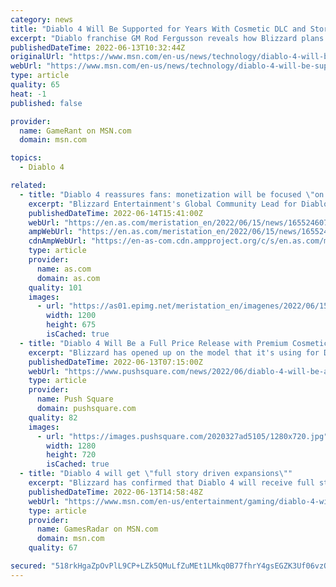 ```yaml
---
category: news
title: "Diablo 4 Will Be Supported for Years With Cosmetic DLC and Story Expansions"
excerpt: "Diablo franchise GM Rod Fergusson reveals how Blizzard plans on supporting Diablo 4 in the years after its release."
publishedDateTime: 2022-06-13T10:32:44Z
originalUrl: "https://www.msn.com/en-us/news/technology/diablo-4-will-be-supported-for-years-with-cosmetic-dlc-and-story-expansions/ar-AAYpAq3"
webUrl: "https://www.msn.com/en-us/news/technology/diablo-4-will-be-supported-for-years-with-cosmetic-dlc-and-story-expansions/ar-AAYpAq3"
type: article
quality: 65
heat: -1
published: false

provider:
  name: GameRant on MSN.com
  domain: msn.com

topics:
  - Diablo 4

related:
  - title: "Diablo 4 reassures fans: monetization will be focused \"on cosmetics and expansions\""
    excerpt: "Blizzard Entertainment's Global Community Lead for Diablo reassures users about the business model they will be taking from the launch of Diablo 4."
    publishedDateTime: 2022-06-14T15:41:00Z
    webUrl: "https://en.as.com/meristation_en/2022/06/15/news/1655246076_110120.html"
    ampWebUrl: "https://en.as.com/meristation_en/2022/06/15/news/1655246076_110120.amp.html"
    cdnAmpWebUrl: "https://en-as-com.cdn.ampproject.org/c/s/en.as.com/meristation_en/2022/06/15/news/1655246076_110120.amp.html"
    type: article
    provider:
      name: as.com
      domain: as.com
    quality: 101
    images:
      - url: "https://as01.epimg.net/meristation_en/imagenes/2022/06/15/news/1655246076_110120_1655246244_portada_normal.jpg"
        width: 1200
        height: 675
        isCached: true
  - title: "Diablo 4 Will Be a Full Price Release with Premium Cosmetic Items and Expansions"
    excerpt: "Blizzard has opened up on the model that it's using for Diablo 4. Just in case there was any doubt, Diablo 4 will be a full price release. There were some rumours floating around that it could end up ..."
    publishedDateTime: 2022-06-13T07:15:00Z
    webUrl: "https://www.pushsquare.com/news/2022/06/diablo-4-will-be-a-full-price-release-with-premium-cosmetic-items-and-expansions"
    type: article
    provider:
      name: Push Square
      domain: pushsquare.com
    quality: 82
    images:
      - url: "https://images.pushsquare.com/2020327ad5105/1280x720.jpg"
        width: 1280
        height: 720
        isCached: true
  - title: "Diablo 4 will get \"full story driven expansions\""
    excerpt: "Blizzard has confirmed that Diablo 4 will receive full story expansions as DLC after launch. \"To be clear, D4 is a full price game built for PC/PS/Xbox audiences,\" franchise GM Rod Fergusson says in a ..."
    publishedDateTime: 2022-06-13T14:58:48Z
    webUrl: "https://www.msn.com/en-us/entertainment/gaming/diablo-4-will-get-full-story-driven-expansions/ar-AAYqhpi"
    type: article
    provider:
      name: GamesRadar on MSN.com
      domain: msn.com
    quality: 67

secured: "518rkHgaZpOvPlL9CP+LZk5QMuLfZuMEt1LMkq0B77fhrY4gsEGZK3Uf06vzQO2X3BX1fSwLTk5+6nBFGcEEF6g81iE1XU3V+asVpVqiQ3gBMQUGgnW3Xi6u8NcNlCfvXVhw33lPmOvOn9pxP6kZ+bFIgHh54EBCcGc6q63QFNlBQ94SDZd+7QXKH+wWoWPMSo46ADF+WVr8jkQFHI8eutfg6ceDqP/MFxMANap5CH+C5UpY5zt9MdP8h+R1uqkTM9AQVypOoBR+3B8i3jgI/6I7q58kVGIw+iy5XzV1B6Ia/Q6e2vxuGUyxGWLBSrphE41G6TOly4o1Fl32/ZM9eVuSOMot5CLFjtzeB98P2cs=;wLgaIRESnrmsXc540gtxxA=="
---
```


